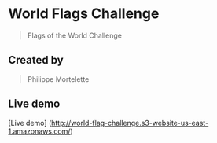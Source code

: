 # World Flags Challenge

> Flags of the World Challenge

## Created by

> Philippe Mortelette

## Live demo

[Live demo] (http://world-flag-challenge.s3-website-us-east-1.amazonaws.com/)

